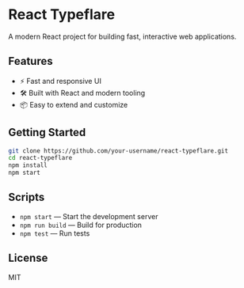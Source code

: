 # React Typeflare

A modern React project for building fast, interactive web applications.

## Features

- ⚡️ Fast and responsive UI
- 🛠️ Built with React and modern tooling
- 📦 Easy to extend and customize

## Getting Started

```bash
git clone https://github.com/your-username/react-typeflare.git
cd react-typeflare
npm install
npm start
```

## Scripts

- `npm start` — Start the development server
- `npm run build` — Build for production
- `npm test` — Run tests

## License

MIT